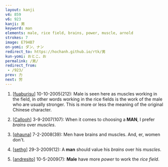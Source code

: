 ```yaml
---
layout: kanji
v4: 859
v6: 923
kanji: 男
keyword: man
elements: male, rice field, brains, power, muscle, arnold
strokes: 7
image: E794B7
on-yomi: ダン、ナン
redirect_to: https://hochanh.github.io/rtk/男
kun-yomi: おとこ、お
permalink: /男/
redirect_from:
 - /923/
prev: 力
next: 労
---
```


1) [<a href="http://kanji.koohii.com/profile/fuaburisu">fuaburisu</a>] 10-10-2005(212): Male is seen here as muscles working in the field, in other words working in the rice fields is the work of the male who are usually stronger. This is more or less the meaning of the original Chinese character.

2) [<a href="http://kanji.koohii.com/profile/Callooh">Callooh</a>] 3-9-2007(107): When it comes to choosing a<strong> MAN</strong>, I prefer <em>brains</em> over <em>muscles</em>.

3) [<a href="http://kanji.koohii.com/profile/phauna">phauna</a>] 7-2-2008(39): Men have brains and muscles. And, er, women don&#039;t.

4) [<a href="http://kanji.koohii.com/profile/sethg">sethg</a>] 29-3-2009(12): A<strong> man</strong> should value his <em>brains</em> over his <em>muscles</em>.

5) [<a href="http://kanji.koohii.com/profile/andresito">andresito</a>] 10-5-2009(7): <strong>Male</strong> have more <em>power</em> to work the <em>rice field</em>.

